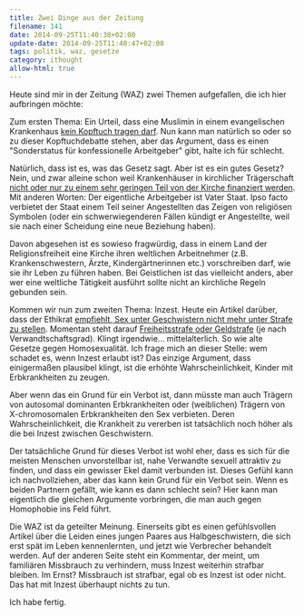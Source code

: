 ```yaml
---
title: Zwei Dinge aus der Zeitung
filename: 141
date: 2014-09-25T11:40:38+02:00
update-date: 2014-09-25T11:40:47+02:00
tags: politik, waz, gesetze
category: ithought
allow-html: true
---
```

<p>Heute sind mir in der Zeitung (WAZ) zwei Themen aufgefallen, die ich hier aufbringen möchte:</p>
<p>Zum ersten Thema: Ein Urteil, dass eine Muslimin in einem evangelischen Krankenhaus <a href="http://www.spiegel.de/karriere/berufsleben/evangelische-klinik-muslimin-darf-kein-kopftuch-tragen-a-993365.html">kein Kopftuch tragen darf</a>. Nun kann man natürlich so oder so zu dieser Kopftuchdebatte stehen, aber das Argument, dass es einen "Sonderstatus für konfessionelle Arbeitgeber" gibt, halte ich für schlecht.</p>
<p>Natürlich, dass ist es, was das Gesetz sagt. Aber ist es ein gutes Gesetz? Nein, und zwar alleine schon weil Krankenhäuser in kirchlicher Trägerschaft <a href="http://www.kirchensteuer.de/node/61">nicht oder nur zu einem sehr geringen Teil von der Kirche finanziert werden</a>. Mit anderen Worten: Der eigentliche Arbeitgeber ist Vater Staat. Ipso facto verbietet der Staat einem Teil seiner Angestellten das Zeigen von religiösen Symbolen (oder ein schwerwiegenderen Fällen kündigt er Angestellte, weil sie nach einer Scheidung eine neue Beziehung haben).</p>
<p>Davon abgesehen ist es sowieso fragwürdig, dass in einem Land der Religionsfreiheit eine Kirche ihren weltlichen Arbeitnehmer (z.B. Krankenschwestern, Ärzte, Kindergärtnerinnen etc.) vorschreiben darf, wie sie ihr Leben zu führen haben. Bei Geistlichen ist das vielleicht anders, aber wer eine weltliche Tätigkeit ausführt sollte nicht an kirchliche Regeln gebunden sein.</p>
<p>Kommen wir nun zum zweiten Thema: Inzest. Heute ein Artikel darüber, dass der Ethikrat <a href="http://www.spiegel.de/panorama/justiz/inzest-deutscher-ethikrat-empfiehlt-revision-von-paragraf-173-a-993413.html">empfiehlt, Sex unter Geschwistern nicht mehr unter Strafe zu stellen</a>. Momentan steht darauf <a href="http://de.wikipedia.org/wiki/Inzest#Rechtslage_in_Deutschland">Freiheitsstrafe oder Geldstrafe</a> (je nach Verwandtschaftsgrad). Klingt irgendwie... mittelalterlich. So wie alte Gesetze gegen Homosexualität. Ich frage mich an dieser Stelle: wem schadet es, wenn Inzest erlaubt ist? Das einzige Argument, dass einigermaßen plausibel klingt, ist die erhöhte Wahrscheinlichkeit, Kinder mit Erbkrankheiten zu zeugen.</p>
<p>Aber wenn das ein Grund für ein Verbot ist, dann müsste man auch Trägern von autosomal dominanten Erbkrankheiten oder (weiblichen) Trägern von X-chromosomalen Erbkrankheiten den Sex verbieten. Deren Wahrscheinlichkeit, die Krankheit zu vererben ist tatsächlich noch höher als die bei Inzest zwischen Geschwistern.</p>
<p>Der tatsächliche Grund für dieses Verbot ist wohl eher, dass es sich für die meisten Menschen unvorstellbar ist, nahe Verwandte sexuell attraktiv zu finden, und dass ein gewisser Ekel damit verbunden ist. Dieses Gefühl kann ich nachvollziehen, aber das kann kein Grund für ein Verbot sein. Wenn es beiden Partnern gefällt, wie kann es dann schlecht sein? Hier kann man eigentlich die gleichen Argumente vorbringen, die man auch gegen Homophobie ins Feld führt.</p>
<p>Die WAZ ist da geteilter Meinung. Einerseits gibt es einen gefühlsvollen Artikel über die Leiden eines jungen Paares aus Halbgeschwistern, die sich erst spät im Leben kennenlernten, und jetzt wie Verbrecher behandelt werden. Auf der anderen Seite steht ein Kommentar, der meint, um familiären Missbrauch zu verhindern, muss Inzest weiterhin strafbar bleiben. Im Ernst? Missbrauch ist strafbar, egal ob es Inzest ist oder nicht. Das hat mit Inzest überhaupt nichts zu tun.</p>
<p>Ich habe fertig.</p>
